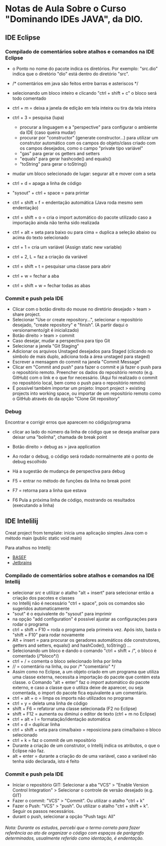# Notas de Aula Sobre o Curso "Dominando IDEs JAVA", da DIO.

## IDE Eclipse

### Compilado de comentários sobre atalhos e comandos na IDE Eclipse

- o Ponto no nome do pacote indica os diretórios. Por exemplo: "src.dio" indica que o diretório "dio" está dentro do diretório "src".

- /* comentários em java são feitos entre barras e asteriscos */
- selecionando um bloco inteiro e clicando "ctrl + shift + c" o bloco será todo comentado
- ctrl + m = deixa a janela de edição em tela inteira ou tira da tela inteira

 * ctrl + 3 = pesquisa (lupa)

    * procurar a linguagem e a "perspective" para configurar o ambiente da IDE (caso queira mudar)
    * procurar por "constructor" (generate constructor...) para utilizar um construtor automático com os campos do objeto/class criado  com os campos desejados, como o campo "private tipo variável"
    * "gas" para gerar os getters and setters
    * "equals" para gerar hashcode() and equals()
    * "toString" para gerar o toString()
 * mudar um bloco selecionado de lugar: segurar alt e mover com a seta
 * ctrl + d = apaga a linha de código
 * "sysout" + ctrl + space = para printar
 * ctrl + shift + f = endentação automática (Java roda mesmo sem endentação)
 * ctrl + shift + o = cria o import automático do pacote utilizado caso a importação ainda não tenha sido realizada
 * ctrl + alt + seta para baixo ou para cima = duplica a seleção abaixo ou acima do texto selecionado
 * ctrl + 1 = cria um variável (Assign static new variable)
 * ctrl + 2, L = faz a criação da variável
 * ctrl + shift + t = pesquisar uma classe para abrir
 * ctrl + w = fechar a aba
 * ctrl + shift + w = fechar todas as abas

### Commit e push pela IDE

- Clicar com o botão direito do mouse no diretório desejado > team > share project. 
- Selecionar "Use or create repository...", selecionar o repositório desejado, "create repository" e "finish". (A partir daqui o versionamento/git é inicializado)
- Botão direito > team > commit
- Caso desejar, mudar a perspectiva para tipo Git
- Selecionar a janela "Git Staging"
- Adicionar os arquivos Unstaged desejados para Staged (clicando no símbolo de mais duplo, adiciona toda a área unstaged para staged)
- Escrever a mensagem do commit na janela "Commit Message"
- Clicar em "Commit and push" para fazer o commit e já fazer o push para o repositório remoto. Preencher os dados do repositório remoto (e.g. GitHub) com o link e o que for necessário. (Aqui foi realizado o commit no repositório local, bem como o push para o repositório remoto)
- É possível também importar um projeto: Import project > existing projects  into working space, ou importar de um repositório remoto como o GitHub através do da opção "Clone Git repository"

### Debug

Encontrar e corrigir erros que aparecem no código/programa

- clicar ao lado do número da linha de código que se deseja analisar para deixar uma "bolinha", chamada de break point

- Botão direito > debug as > java application

- Ao rodar o debug, o código será rodado normalmente até o ponto de debug escolhido
- Há a sugestão de mudança de perspectiva para debug
- F5 = entrar no método de funções da linha no break point
- F7 = retorna para a linha que estava
- F6 Pula a próxima linha de código, mostrando os resultados (executando a linha)



## IDE Intelilij

Creat project from template: inicia uma aplicação simples Java com o método main (public static void main)

Para atalhos no Intellij: 

- [BASEF](http://www.basef.com.br/index.php/Atalhos_do_IntelliJ_Idea)
- [Jetbrains](https://resources.jetbrains.com/storage/products/intellij-idea/docs/IntelliJIDEA_ReferenceCard.pdf)

### Compilado de comentários sobre atalhos e comandos na IDE Intellij

- selecionar *src* e utilizar o atalho "alt + insert" para selecionar então a criação dos pacotes e classes
- no Intellij não é necessário "ctrl + space", pois os comandos são sugeridos automaticamente
- "sout" é o equivalente do "sysout" para imprimir
- na opção "add configuration" é possível ajustar as configurações para rodar o programa
- ctrl + shift + F10 = roda o programa pela primeira vez. Após isto, basta o "shift + F10" para rodar novamente
- Alt + insert = para procurar os geradores automáticos dde construtores, getters and setters, equals() and hashCode(), toString() ...
- Selecionando um bloco e dando o comando "ctrl + shift + /", o bloco é comentado (/\*bloco\*/)
- ctrl + / = comenta o bloco selecionado linha por linha
- // = comentário na linha, ou por /* "comentário" */
- Assim como no Eclipse, a um objeto criado em um programa que utiliza uma classe externa, necessita a importação do pacote que contém esta classe. o Comando "alt + enter" faz o *import* automático do pacote externo, e caso a classe que o utiliza deixe de aparecer, ou seja comentada, o import do pacote fica equivalente a um comentário.
- ctrl + alt + o = limpa os imports não utilizados no programa
- ctrl + y = deleta uma linha de código
- shift + F6 = refatorar uma classe selecionada (F2 no Eclipse)
- shift + F12 = aumenta ou diminui o editor de texto (ctrl + m no Eclipse)
- ctrl + alt + l = formatação/identação automática
- ctrl + d = duplicar linha
- ctrl + shift + seta para cima/baixo = reposiciona para cima/baixo o bloco selecionado
- ctrl + k = faz o commit de um repositório
- Durante a criação de um construtor, o Intellij indica os atributos, o que o Eclipse não faz.
- alt + enter = durante a criação do de uma variável, caso a variável não tenha sido declarada, isto é feito

### Commit e push pela IDE

- Iniciar o repositório GIT: Selecionar a aba "VCS" > "Enable Version Control Integration" > Selecionar o controle de versão desejado (e.g. GIT)
- Fazer o commit: "VCS" > "Commit". Ou utilizar o atalho "ctrl + k"
- Fazer o Push: "VCS" > "push". Ou utilizar o atalho "ctrl + shift + k". Seguir os passos necessários.
- durant o push, selecionar a opção "Push tags: All"

###### Nota: Durante os estudos, percebi que o termo correto para fazer referência ao ato de organizar o código com espaços de parágrafo determinados, usualmente referido como *identação*, é *endentação*.
